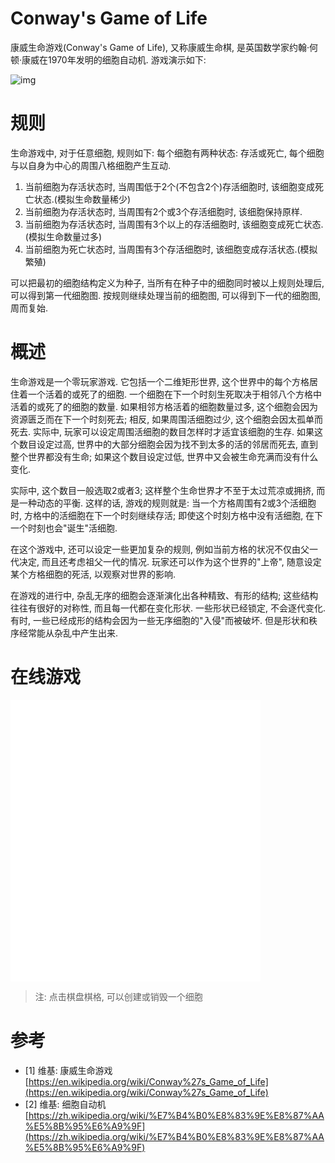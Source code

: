 # Conway's Game of Life

康威生命游戏(Conway's Game of Life), 又称康威生命棋, 是英国数学家约翰·何顿·康威在1970年发明的细胞自动机. 游戏演示如下:

![img](/img/game_of_life/gospers_glider_gun.gif)

# 规则

生命游戏中, 对于任意细胞, 规则如下:
每个细胞有两种状态: 存活或死亡, 每个细胞与以自身为中心的周围八格细胞产生互动.

1. 当前细胞为存活状态时, 当周围低于2个(不包含2个)存活细胞时, 该细胞变成死亡状态.(模拟生命数量稀少)
2. 当前细胞为存活状态时, 当周围有2个或3个存活细胞时, 该细胞保持原样.
3. 当前细胞为存活状态时, 当周围有3个以上的存活细胞时, 该细胞变成死亡状态.(模拟生命数量过多)
4. 当前细胞为死亡状态时, 当周围有3个存活细胞时, 该细胞变成存活状态.(模拟繁殖)

可以把最初的细胞结构定义为种子, 当所有在种子中的细胞同时被以上规则处理后, 可以得到第一代细胞图. 按规则继续处理当前的细胞图, 可以得到下一代的细胞图, 周而复始.

# 概述

生命游戏是一个零玩家游戏. 它包括一个二维矩形世界, 这个世界中的每个方格居住着一个活着的或死了的细胞. 一个细胞在下一个时刻生死取决于相邻八个方格中活着的或死了的细胞的数量. 如果相邻方格活着的细胞数量过多, 这个细胞会因为资源匮乏而在下一个时刻死去; 相反, 如果周围活细胞过少, 这个细胞会因太孤单而死去. 实际中, 玩家可以设定周围活细胞的数目怎样时才适宜该细胞的生存. 如果这个数目设定过高, 世界中的大部分细胞会因为找不到太多的活的邻居而死去, 直到整个世界都没有生命; 如果这个数目设定过低, 世界中又会被生命充满而没有什么变化.

实际中, 这个数目一般选取2或者3; 这样整个生命世界才不至于太过荒凉或拥挤, 而是一种动态的平衡. 这样的话, 游戏的规则就是: 当一个方格周围有2或3个活细胞时, 方格中的活细胞在下一个时刻继续存活; 即使这个时刻方格中没有活细胞, 在下一个时刻也会"诞生"活细胞.

在这个游戏中, 还可以设定一些更加复杂的规则, 例如当前方格的状况不仅由父一代决定, 而且还考虑祖父一代的情况. 玩家还可以作为这个世界的"上帝", 随意设定某个方格细胞的死活, 以观察对世界的影响.

在游戏的进行中, 杂乱无序的细胞会逐渐演化出各种精致、有形的结构; 这些结构往往有很好的对称性, 而且每一代都在变化形状. 一些形状已经锁定, 不会逐代变化. 有时, 一些已经成形的结构会因为一些无序细胞的"入侵"而被破坏. 但是形状和秩序经常能从杂乱中产生出来.

# 在线游戏

<iframe src="/content/game_of_life/game_of_life.html" style="width:400px;height:450px" frameborder="no"></iframe>

> 注: 点击棋盘棋格, 可以创建或销毁一个细胞

# 参考
- [1] 维基: 康威生命游戏 [https://en.wikipedia.org/wiki/Conway%27s_Game_of_Life](https://en.wikipedia.org/wiki/Conway%27s_Game_of_Life)
- [2] 维基: 细胞自动机 [https://zh.wikipedia.org/wiki/%E7%B4%B0%E8%83%9E%E8%87%AA%E5%8B%95%E6%A9%9F](https://zh.wikipedia.org/wiki/%E7%B4%B0%E8%83%9E%E8%87%AA%E5%8B%95%E6%A9%9F)
